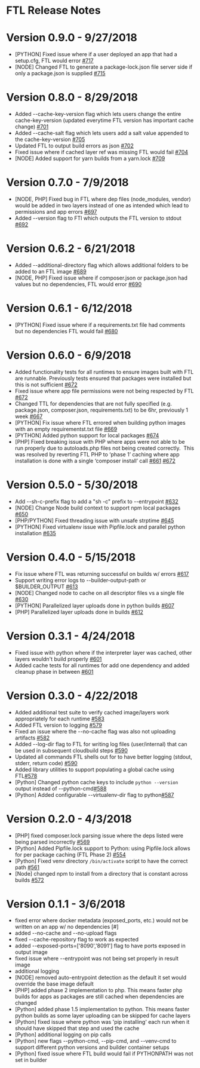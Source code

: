 # FTL Release Notes

# Version 0.9.0 - 9/27/2018
* [PYTHON] Fixed issue where if a user deployed an app that had a setup.cfg, FTL would error [#717](https://github.com/GoogleCloudPlatform/runtimes-common/pull/717)
* [NODE] Changed FTL to generate a package-lock.json file server side if only a package.json is supplied [#715](https://github.com/GoogleCloudPlatform/runtimes-common/pull/715)


# Version 0.8.0 - 8/29/2018
* Added --cache-key-version flag which lets users change the entire cache-key-version (updated everytime FTL version has important cache change) [#701](https://github.com/GoogleCloudPlatform/runtimes-common/pull/701)
* Added --cache-salt flag which lets users add a salt value appended to the cache-key-version [#705](https://github.com/GoogleCloudPlatform/runtimes-common/pull/705)
* Updated FTL to output build errors as json [#702](https://github.com/GoogleCloudPlatform/runtimes-common/pull/702)
* Fixed issue where if cached layer ref was missing FTL would fail [#704](https://github.com/GoogleCloudPlatform/runtimes-common/pull/704)
* [NODE] Added support for yarn builds from a yarn.lock [#709](https://github.com/GoogleCloudPlatform/runtimes-common/pull/709)

# Version 0.7.0 - 7/9/2018
* [NODE, PHP] Fixed bug in FTL where dep files (node_modules, vendor) would be added in two layers instead of one as intended which lead to permissions and app errors [#697](https://github.com/GoogleCloudPlatform/runtimes-common/pull/697)
* Added --version flag to FTl which outputs the FTL version to stdout [#692](https://github.com/GoogleCloudPlatform/runtimes-common/pull/692)

# Version 0.6.2 - 6/21/2018
* Added --additional-directory flag which allows additional folders to be added to an FTL image [#689](https://github.com/GoogleCloudPlatform/runtimes-common/pull/689)
* [NODE, PHP] Fixed issue where if composer.json or package.json had values but no dependencies, FTL would error [#690](https://github.com/GoogleCloudPlatform/runtimes-common/pull/690)

# Version 0.6.1 - 6/12/2018
* [PYTHON] Fixed issue where if a requirements.txt file had comments but no dependencies FTL would fail [#680](https://github.com/GoogleCloudPlatform/runtimes-common/pull/680)

# Version 0.6.0 - 6/9/2018
* Added functionality tests for all runtimes to ensure images built with FTL are runnable.  Previously tests ensured that packages were installed but this is not sufficient [#672](https://github.com/GoogleCloudPlatform/runtimes-common/pull/672)
* Fixed issue where app file permissions were not being respected by FTL [#672](https://github.com/GoogleCloudPlatform/runtimes-common/pull/672/files#diff-68efcbd4de1f61dcfc12ab3948b88f34R41)
* Changed TTL for dependencies that are not fully specified (e.g. package.json, composer.json, requirements.txt) to be 6hr, previously 1 week [#667](https://github.com/GoogleCloudPlatform/runtimes-common/pull/667)
* [PYTHON] Fix issue where FTL errored when building python images with an empty requirementst.txt file [#669](https://github.com/GoogleCloudPlatform/runtimes-common/pull/669)
* [PYTHON] Added python support for local packages [#674](https://github.com/GoogleCloudPlatform/runtimes-common/pull/674)
* [PHP] Fixed breaking issue with PHP where apps were not able to be run properly due to autoloads.php files not being created correctly.  This was resolved by reverting FTL PHP to ‘phase 1’ caching where app installation is done with a single ‘composer install’ call [#661](https://github.com/GoogleCloudPlatform/runtimes-common/pull/661) [#672](https://github.com/GoogleCloudPlatform/runtimes-common/pull/672/files#diff-f21f9bdff4d4bbeebae09c8ae5f95448R89)


# Version 0.5.0 - 5/30/2018
* Add --sh-c-prefix flag to add a "sh -c" prefix to --entrypoint [#632](https://github.com/GoogleCloudPlatform/runtimes-common/pull/632)
* [NODE] Change Node build context to support npm local packages [#650](https://github.com/GoogleCloudPlatform/runtimes-common/pull/650)
* [PHP/PYTHON] Fixed threading issue with unsafe strptime [#645](https://github.com/GoogleCloudPlatform/runtimes-common/pull/645)
* [PYTHON] Fixed virtualenv issue with Pipfile.lock and parallel python installation [#635](https://github.com/GoogleCloudPlatform/runtimes-common/pull/635)

# Version 0.4.0 - 5/15/2018
* Fix issue where FTL was returning successful on builds w/ errors [#617](https://github.com/GoogleCloudPlatform/runtimes-common/pull/617)
* Support writing error logs to --builder-output-path or $BUILDER_OUTPUT [#613](https://github.com/GoogleCloudPlatform/runtimes-common/pull/613)
* [NODE] Changed node to cache on all descriptor files vs a single file [#630](https://github.com/GoogleCloudPlatform/runtimes-common/pull/630)
* [PYTHON] Parallelized layer uploads done in python builds [#607](https://github.com/GoogleCloudPlatform/runtimes-common/pull/607)
* [PHP] Parallelized layer uploads done in  builds [#612](https://github.com/GoogleCloudPlatform/runtimes-common/pull/612)


# Version 0.3.1 - 4/24/2018
* Fixed issue with python where if the interpreter layer was cached, other layers wouldn't build properly [#601](https://github.com/GoogleCloudPlatform/runtimes-common/pull/601)
* Added cache tests for all runtimes for add one dependency and added cleanup phase in between [#601](https://github.com/GoogleCloudPlatform/runtimes-common/pull/601)

# Version 0.3.0 - 4/22/2018
* Added additional test suite to verify cached image/layers work appropriately for each runtime [#583](https://github.com/GoogleCloudPlatform/runtimes-common/pull/583)
* Added FTL version to logging [#579](https://github.com/GoogleCloudPlatform/runtimes-common/pull/579)
* Fixed an issue where the --no-cache flag was also not uploading artifacts [#582](https://github.com/GoogleCloudPlatform/runtimes-common/pull/582)
* Added --log-dir flag to FTL for writing log files (user/internal) that can be used in subsequent cloudbuild steps [#590](https://github.com/GoogleCloudPlatform/runtimes-common/pull/590)
* Updated all commands FTL shells out for to have better logging (stdout, stderr, return code) [#590](https://github.com/GoogleCloudPlatform/runtimes-common/pull/590)
* Added library utilities to support populating a global cache using FTL[#578](https://github.com/GoogleCloudPlatform/runtimes-common/pull/578)
* [Python] Changed python cache keys to include `python --version` output instead of --python-cmd[#588](https://github.com/GoogleCloudPlatform/runtimes-common/pull/588)
* [Python] Added configurable --virtualenv-dir flag to python[#587](https://github.com/GoogleCloudPlatform/runtimes-common/pull/587)


# Version 0.2.0 - 4/3/2018
* [PHP] fixed composer.lock parsing issue where the deps listed were being parsed incorrectly [#569](https://github.com/GoogleCloudPlatform/runtimes-common/pull/569)
* [Python] Added Pipfile.lock support to Python: using Pipfile.lock allows for per package caching (FTL Phase 2) [#554](https://github.com/GoogleCloudPlatform/runtimes-common/pull/554)
* [Python] Fixed venv directory `/bin/activate` script to have the correct path [#561](https://github.com/GoogleCloudPlatform/runtimes-common/pull/561)
* [Node] changed npm to install from a directory that is constant across builds [#572](https://github.com/GoogleCloudPlatform/runtimes-common/pull/572)

# Version 0.1.1 - 3/6/2018
* fixed error where docker metadata (exposed_ports, etc.) would not be written on an app w/ no dependencies [#]
* added --no-cache and --no-upload flags
* fixed --cache-repository flag to work as expected
* added --exposed-ports=['8090','8091'] flag to have ports exposed in output image
* fixed issue where --entrypoint was not being set properly in result image
* additional logging
* [NODE] removed auto-entrypoint detection as the default it set would override the base image default
* [PHP] added phase 2 implementation to php.  This means faster php builds for apps as packages are still cached when dependencies are changed
* [Python] added phase 1.5 implementation to python.  This means faster python builds as some layer uploading can be skipped for cache layers
* [Python] fixed issue where python was 'pip installing' each run when it should have skipped that step and used the cache
* [Python] additional logging on pip calls
* [Python] new flags --python-cmd, --pip-cmd, and --venv-cmd to support different python versions and builder container setups
* [Python] fixed issue where FTL build would fail if PYTHONPATH was not set in builder
